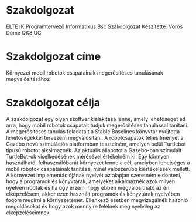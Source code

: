 # Szakdolgozat
ELTE IK Programtervező Informatikus Bsc Szakdolgozat
Készítette: Vörös Döme QK8IUC

# Szakdolgozat címe
Környezet mobil robotok csapatainak megerősítéses tanulásának megvalósításához

# Szakdolgozat célja
A szakdolgozat egy olyan szoftver kialakítása lenne, amely lehetőséget ad arra, hogy mobil robotok csapatait tudjuk megerősítéses tanulással tanítani. A megerősítéses
tanulás feladatait a Stable Baselines könyvtár nyújtotta lehetőségekkel tervezem megvalósítani. A robotcsapatok teljesítményét a Gazebo nevű szimulációs platformban
tesztelném, amelyen belül Turtlebot típusú robotot alkalmaznék. Az aktuális állapotot a Gazebo-ban szimulált TurtleBot-ok viselkedésének mérésével értékelném ki. Egy
könnyen használható, felhasználóbarát környezet lenne a cél, amelyben lehetséges a mobil robotok csapatainak tanítása, minél valószerűbb kiértékelések mellett.
A környezet implementációjának nyelvét az alapján szeretném eldönteni, hogy a programok és könyvtárak, amelyeket alkalmaznék azok milyen nyelven íródtak és ha
úgy érzem, hogy ebben megvalósítható az én elképzelésem, akkor ezen használt programok és könyvtárak nyelvében fogom megírni a környezetemet. Ellenkező
esetben megvizsgálnék hasonló megoldásokat és hogy azok mennyire felelnek meg nyelvileg az elképzeléseimnek.


